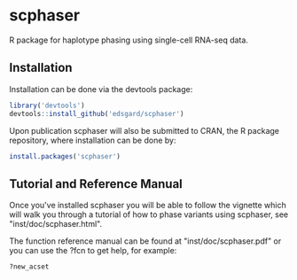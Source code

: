 # scphaser
R package for haplotype phasing using single-cell RNA-seq data.

## Installation

Installation can be done via the devtools package:
```R
library('devtools')
devtools::install_github('edsgard/scphaser')
```

Upon publication scphaser will also be submitted to CRAN, the R
package repository, where installation can be done by:
```R
install.packages('scphaser')
```

## Tutorial and Reference Manual
Once you've installed scphaser you will be able to follow the vignette
which will walk you through a tutorial of how to phase variants using scphaser, see "inst/doc/scphaser.html".

The function reference manual can be found at "inst/doc/scphaser.pdf"
or you can use the ?fcn to get help, for example:
```R
?new_acset
```
